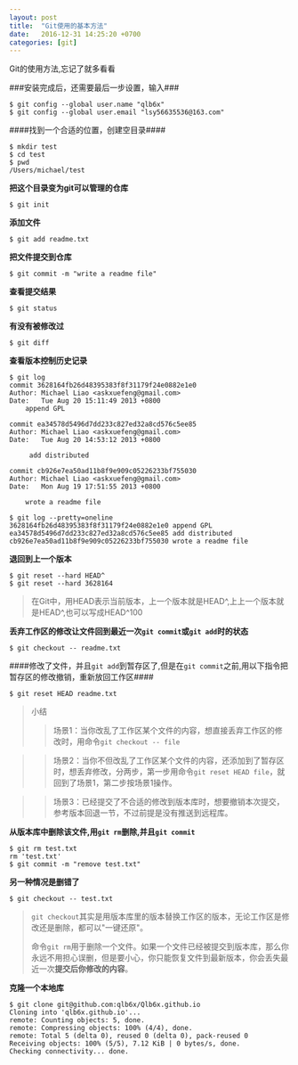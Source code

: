 ```yaml
---
layout: post
title:  "Git使用的基本方法"
date:   2016-12-31 14:25:20 +0700
categories: [git]
---
```


Git的使用方法,忘记了就多看看

###安装完成后，还需要最后一步设置，输入###

```
$ git config --global user.name "qlb6x"
$ git config --global user.email "lsy56635536@163.com"
```

####找到一个合适的位置，创建空目录####

```    
$ mkdir test
$ cd test
$ pwd
/Users/michael/test
```

**把这个目录变为git可以管理的仓库**

```
$ git init
```

**添加文件**

```
$ git add readme.txt
```

**把文件提交到仓库**

```
$ git commit -m "write a readme file"
```

**查看提交结果**

```
$ git status
```

**有没有被修改过**
		
```
$ git diff
```

**查看版本控制历史记录**

```
$ git log
commit 3628164fb26d48395383f8f31179f24e0882e1e0
Author: Michael Liao <askxuefeng@gmail.com>
Date:   Tue Aug 20 15:11:49 2013 +0800
    append GPL
		
commit ea34578d5496d7dd233c827ed32a8cd576c5ee85
Author: Michael Liao <askxuefeng@gmail.com>
Date:   Tue Aug 20 14:53:12 2013 +0800
		
	 add distributed
		
commit cb926e7ea50ad11b8f9e909c05226233bf755030
Author: Michael Liao <askxuefeng@gmail.com>
Date:   Mon Aug 19 17:51:55 2013 +0800
		
	wrote a readme file
			
$ git log --pretty=oneline
3628164fb26d48395383f8f31179f24e0882e1e0 append GPL
ea34578d5496d7dd233c827ed32a8cd576c5ee85 add distributed
cb926e7ea50ad11b8f9e909c05226233bf755030 wrote a readme file
```

**退回到上一个版本**

```
$ git reset --hard HEAD^
$ git reset --hard 3628164
```

>在Git中，用HEAD表示当前版本，上一个版本就是HEAD^,上上一个版本就是HEAD^,也可以写成HEAD^100

**丢弃工作区的修改让文件回到最近一次`git commit`或`git add`时的状态**

```
$ git checkout -- readme.txt
```

####修改了文件，并且`git add`到暂存区了,但是在`git commit`之前,用以下指令把暂存区的修改撤销，重新放回工作区####

```
$ git reset HEAD readme.txt 
```

>小结
>>场景1：当你改乱了工作区某个文件的内容，想直接丢弃工作区的修改时，用命令`git checkout -- file`

>>场景2：当你不但改乱了工作区某个文件的内容，还添加到了暂存区时，想丢弃修改，分两步，第一步用命令`git reset HEAD file`，就回到了场景1，第二步按场景1操作。

>>场景3：已经提交了不合适的修改到版本库时，想要撤销本次提交，参考版本回退一节，不过前提是没有推送到远程库。

**从版本库中删除该文件,用`git rm`删除,并且`git commit`**

```
$ git rm test.txt
rm 'test.txt'
$ git commit -m "remove test.txt"
```

**另一种情况是删错了**

```
$ git checkout -- test.txt
```

>`git checkout`其实是用版本库里的版本替换工作区的版本，无论工作区是修改还是删除，都可以"一键还原"。
>
>命令`git rm`用于删除一个文件。如果一个文件已经被提交到版本库，那么你永远不用担心误删，但是要小心，你只能恢复文件到最新版本，你会丢失最近一次**提交后你修改的内容**。

**克隆一个本地库**

```
$ git clone git@github.com:qlb6x/Qlb6x.github.io
Cloning into 'qlb6x.github.io'...
remote: Counting objects: 5, done.
remote: Compressing objects: 100% (4/4), done.
remote: Total 5 (delta 0), reused 0 (delta 0), pack-reused 0
Receiving objects: 100% (5/5), 7.12 KiB | 0 bytes/s, done.
Checking connectivity... done.
```

